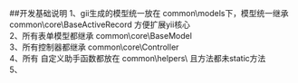 ##开发基础说明
1、gii生成的模型统一放在 common\models下，模型统一继承 common\core\BaseActiveRecord  方便扩展yii核心  
2、所有表单模型都继承 common\core\BaseModel  
3、所有控制器都继承 common\core\Controller  
4、所有 自定义助手函数都放在 common\helpers\ 且方法都未static方法  
5、